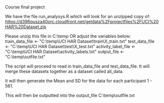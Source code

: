 Course final project

We have the file run_analysys.R which will look for an unzipped copy of: 
https://d396qusza40orc.cloudfront.net/getdata%2Fprojectfiles%2FUCI%20HAR%20Dataset.zip

Please unzip this file in C:\temp OR adjust the variables below:
train_data_file <- "C:\\temp\\UCI HAR Dataset\\train\\X_train.txt"
test_data_file <- "C:\\temp\\UCI HAR Dataset\\test\\X_test.txt"
activity_label_file <- "C:\\temp\\UCI HAR Dataset\\activity_labels.txt"
output_file <- "C:\\temp\\outfile.txt"

The script will proceed to read in train_data_file and test_data_file. It will merge these datasets together as a dataset called all_data. 

It will then generate the Mean and SD for the data for each participant 1 - 561. 

This will then be outputted into the output_file C:\temp\outfile.txt 
